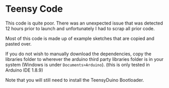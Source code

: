 # Teensy Code

This code is quite poor. There was an unexpected issue that was detected 12 hours prior to launch and unfortunately I had to scrap all prior code. 

Most of this code is made up of example sketches that are copied and pasted over. 


If you do not wish to manually download the dependencies, copy the libraries folder to wherever the arduino third party libraries folder is in your system (Windows is under `Documents>Arduino`). (this is only tested in Arduino IDE 1.8.9)

Note that you will still need to install the TeensyDuino Bootloader.